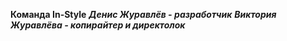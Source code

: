 **Команда In-Style**
***Денис Журавлёв - разработчик***
***Виктория Журавлёва - копирайтер и директолок***